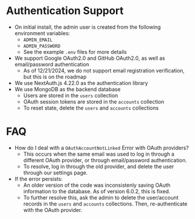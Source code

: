 # Authentication Support

* On initial install, the admin user is created from the following environment variables:
  * `ADMIN_EMAIL`
  * `ADMIN_PASSWORD`
  * See the example `.env` files for more details
* We support Google OAuth2.0 and GitHub OAuth2.0, as well as email/password authentication
  * As of 12/21/2024, we do not support email registration verification, but this is on the roadmap
* We use NextAuth.js 4.22.0 as the authentication library
* We use MongoDB as the backend database
  * Users are stored in the `users` collection
  * OAuth session tokens are stored in the `accounts` collection
  * To reset state, delete the `users` and `accounts` collections

# FAQ

* How do I deal with a `OAuthAccountNotLinked` Error with OAuth providers?
  * This occurs when the same email was used to log in through a different OAuth provider, or through email/password authentication.
  * To resolve, log in through the old provider, and delete the user through our settings page.
* If the error persists:
  * An older version of the code was inconsistenly saving OAuth information to the database. As of version 6.0.2, this is fixed.
  * To further resolve this, ask the admin to delete the user/account records in the `users` and `accounts` collections. Then, re-authenticate with the OAuth provider.
